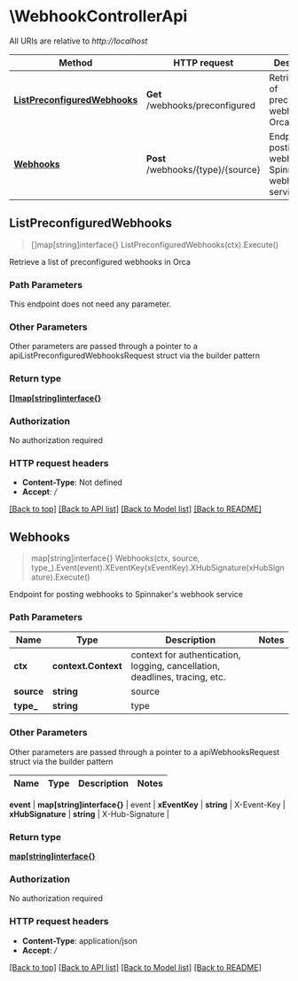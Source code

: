# \WebhookControllerApi

All URIs are relative to *http://localhost*

Method | HTTP request | Description
------------- | ------------- | -------------
[**ListPreconfiguredWebhooks**](WebhookControllerApi.md#ListPreconfiguredWebhooks) | **Get** /webhooks/preconfigured | Retrieve a list of preconfigured webhooks in Orca
[**Webhooks**](WebhookControllerApi.md#Webhooks) | **Post** /webhooks/{type}/{source} | Endpoint for posting webhooks to Spinnaker&#39;s webhook service



## ListPreconfiguredWebhooks

> []map[string]interface{} ListPreconfiguredWebhooks(ctx).Execute()

Retrieve a list of preconfigured webhooks in Orca

### Path Parameters

This endpoint does not need any parameter.

### Other Parameters

Other parameters are passed through a pointer to a apiListPreconfiguredWebhooksRequest struct via the builder pattern


### Return type

[**[]map[string]interface{}**](map[string]interface{}.md)

### Authorization

No authorization required

### HTTP request headers

- **Content-Type**: Not defined
- **Accept**: */*

[[Back to top]](#) [[Back to API list]](../README.md#documentation-for-api-endpoints)
[[Back to Model list]](../README.md#documentation-for-models)
[[Back to README]](../README.md)


## Webhooks

> map[string]interface{} Webhooks(ctx, source, type_).Event(event).XEventKey(xEventKey).XHubSignature(xHubSignature).Execute()

Endpoint for posting webhooks to Spinnaker's webhook service

### Path Parameters


Name | Type | Description  | Notes
------------- | ------------- | ------------- | -------------
**ctx** | **context.Context** | context for authentication, logging, cancellation, deadlines, tracing, etc.
**source** | **string** | source | 
**type_** | **string** | type | 

### Other Parameters

Other parameters are passed through a pointer to a apiWebhooksRequest struct via the builder pattern


Name | Type | Description  | Notes
------------- | ------------- | ------------- | -------------


 **event** | **map[string]interface{}** | event | 
 **xEventKey** | **string** | X-Event-Key | 
 **xHubSignature** | **string** | X-Hub-Signature | 

### Return type

[**map[string]interface{}**](map[string]interface{}.md)

### Authorization

No authorization required

### HTTP request headers

- **Content-Type**: application/json
- **Accept**: */*

[[Back to top]](#) [[Back to API list]](../README.md#documentation-for-api-endpoints)
[[Back to Model list]](../README.md#documentation-for-models)
[[Back to README]](../README.md)

